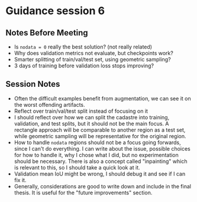 # Guidance session 6

## Notes Before Meeting

* Is `nodata = 0` really the best solution? (not really related)
* Why does validation metrics not evaluate, but checkpoints work?
* Smarter splitting of train/val/test set, using geometric sampling?
* 3 days of training before validation loss stops improving?

## Session Notes

* Often the difficult examples benefit from augmentation, we can see it on the worst offending artifacts.
* Reflect over train/val/test split instead of focusing on it
* I should reflect over how we can split the cadastre into training, validation, and test splits, but it should not be the main focus. A rectangle approach will be comparable to another region as a test set, while geometric sampling will be representative for the original region.
* How to handle `nodata` regions should not be a focus going forwards, since I can't do everything. I can write about the issue, possible choices for how to handle it, why I chose what I did, but no experimentation should be necessary. There is also a concept called "inpainting" which is relevant to this, so I should take a quick look at it.
* Validation mean IoU might be wrong, I should debug it and see if I can fix it.
* Generally, considerations are good to write down and include in the final thesis. It is useful for the "future improvements" section.
